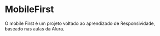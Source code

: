 # MobileFirst
O mobile First é um projeto voltado ao aprendizado de Responsividade, baseado nas aulas da Alura.
